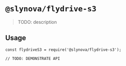 # `@slynova/flydrive-s3`

> TODO: description

## Usage

```
const flydriveS3 = require('@slynova/flydrive-s3');

// TODO: DEMONSTRATE API
```
